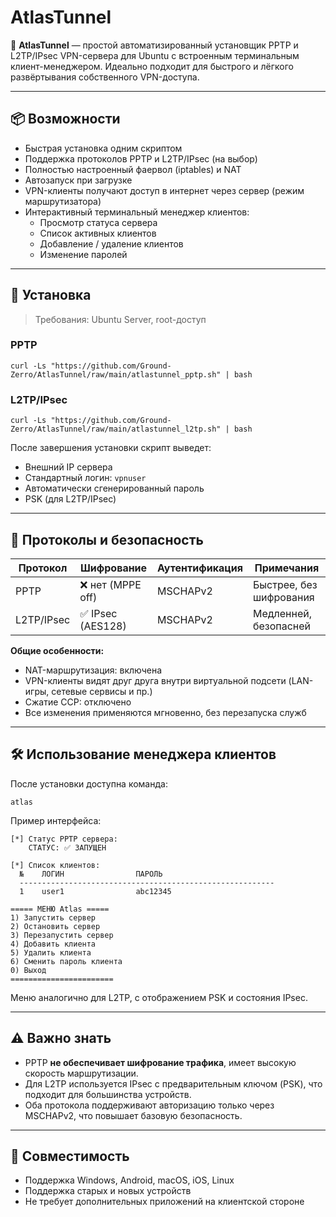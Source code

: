 # AtlasTunnel

📡 **AtlasTunnel** — простой автоматизированный установщик PPTP и L2TP/IPsec VPN-сервера для Ubuntu с встроенным терминальным клиент-менеджером. Идеально подходит для быстрого и лёгкого развёртывания собственного VPN-доступа.

---

## 📦 Возможности

- Быстрая установка одним скриптом
- Поддержка протоколов PPTP и L2TP/IPsec (на выбор)
- Полностью настроенный фаервол (iptables) и NAT
- Автозапуск при загрузке
- VPN-клиенты получают доступ в интернет через сервер (режим маршрутизатора)
- Интерактивный терминальный менеджер клиентов:
  - Просмотр статуса сервера
  - Список активных клиентов
  - Добавление / удаление клиентов
  - Изменение паролей

---

## 🚀 Установка

> Требования: Ubuntu Server, root-доступ

### PPTP

```
curl -Ls "https://github.com/Ground-Zerro/AtlasTunnel/raw/main/atlastunnel_pptp.sh" | bash
```

### L2TP/IPsec

```
curl -Ls "https://github.com/Ground-Zerro/AtlasTunnel/raw/main/atlastunnel_l2tp.sh" | bash
```

После завершения установки скрипт выведет:

- Внешний IP сервера
- Стандартный логин: `vpnuser`
- Автоматически сгенерированный пароль
- PSK (для L2TP/IPsec)

---

## 🔐 Протоколы и безопасность

| Протокол     | Шифрование        | Аутентификация | Примечания              |
|--------------|-------------------|----------------|-------------------------|
| PPTP         | ❌ нет (MPPE off) | MSCHAPv2       | Быстрее, без шифрования |
| L2TP/IPsec   | ✅ IPsec (AES128) | MSCHAPv2       | Медленней, безопасней   |

**Общие особенности:**
- NAT-маршрутизация: включена
- VPN-клиенты видят друг друга внутри виртуальной подсети (LAN-игры, сетевые сервисы и пр.)
- Сжатие CCP: отключено
- Все изменения применяются мгновенно, без перезапуска служб

---

## 🛠 Использование менеджера клиентов

После установки доступна команда:

```
atlas
```

Пример интерфейса:

```
[*] Статус PPTP сервера:
    СТАТУС: ✅ ЗАПУЩЕН

[*] Список клиентов:
  №    ЛОГИН                ПАРОЛЬ
  ---------------------------------------------------------
  1    user1                abc12345

===== МЕНЮ Atlas =====
1) Запустить сервер
2) Остановить сервер
3) Перезапустить сервер
4) Добавить клиента
5) Удалить клиента
6) Сменить пароль клиента
0) Выход
=======================
```

Меню аналогично для L2TP, с отображением PSK и состояния IPsec.

---

## ⚠ Важно знать

- PPTP **не обеспечивает шифрование трафика**, имеет высокую скорость маршрутизации.
- Для L2TP используется IPsec с предварительным ключом (PSK), что подходит для большинства устройств.
- Оба протокола поддерживают авторизацию только через MSCHAPv2, что повышает базовую безопасность.

---

## 🧩 Совместимость

- Поддержка Windows, Android, macOS, iOS, Linux
- Поддержка старых и новых устройств
- Не требует дополнительных приложений на клиентской стороне
